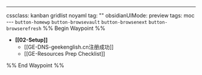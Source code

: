 ---
cssclass: kanban gridlist noyaml
tag: ""
obsidianUIMode: preview
tags: moc
--- `button-homewp`  `button-browsevault`  `button-browsenext` `button-browserefresh` 
%% Begin Waypoint %%
- **[[02-Setup]]**
	- [[GE-DNS-geekenglish.cn注册成功]]
	- [[GE-Resources Prep Checklist]]

%% End Waypoint %%
